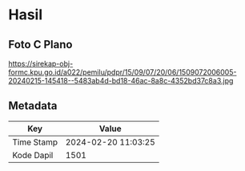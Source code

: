 # Hasil

## Foto C Plano

https://sirekap-obj-formc.kpu.go.id/a022/pemilu/pdpr/15/09/07/20/06/1509072006005-20240215-145418--5483ab4d-bd18-46ac-8a8c-4352bd37c8a3.jpg


## Metadata

| Key        | Value               |
| ---------- | ------------------- |
| Time Stamp | 2024-02-20 11:03:25 |
| Kode Dapil | 1501                |



